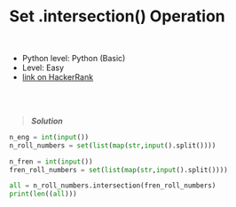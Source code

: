 # Set .intersection() Operation

<br>

- Python level: Python (Basic)
- Level: Easy
- [link on HackerRank](https://www.hackerrank.com/challenges/py-set-intersection-operation/problem?isFullScreen=true)

<br>
<br>

> ***Solution***
> 

```python
n_eng = int(input())
n_roll_numbers = set(list(map(str,input().split())))

n_fren = int(input())
fren_roll_numbers = set(list(map(str,input().split())))

all = n_roll_numbers.intersection(fren_roll_numbers)
print(len((all)))
```